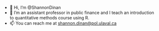 - 👋 Hi, I’m @ShannonDinan
- 👀 I’m an assistant professor in public finance and I teach an introduction to quantitative methods course using R.
- 📫 You can reach me at shannon.dinan@pol.ulaval.ca

<!---
ShannonDinan/ShannonDinan is a ✨ special ✨ repository because its `README.md` (this file) appears on your GitHub profile.
You can click the Preview link to take a look at your changes.
--->
